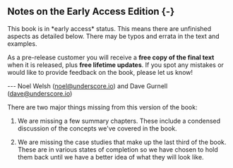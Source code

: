 ## Notes on the Early Access Edition {-}

<div class="callout callout-danger">
This book is in *early access* status. This means there are unfinished aspects as detailed below. There may be typos and errata in the text and examples.

As a pre-release customer you will receive a **free copy of the final text** when it is released, plus **free lifetime updates**. If you spot any mistakes or would like to provide feedback on the book, please let us know!

--- Noel Welsh ([noel@underscore.io](mailto:noel@underscore.io)) and Dave Gurnell ([dave@underscore.io](mailto:dave@underscore.io))
</div>

There are two major things missing from this version of the book:

1.  We are missing a few summary chapters. These include a condensed discussion of the concepts we've covered in the book.

2.  We are missing the case studies that make up the last third of the book. These are in various states of completion so we have chosen to hold them back until we have a better idea of what they will look like.
